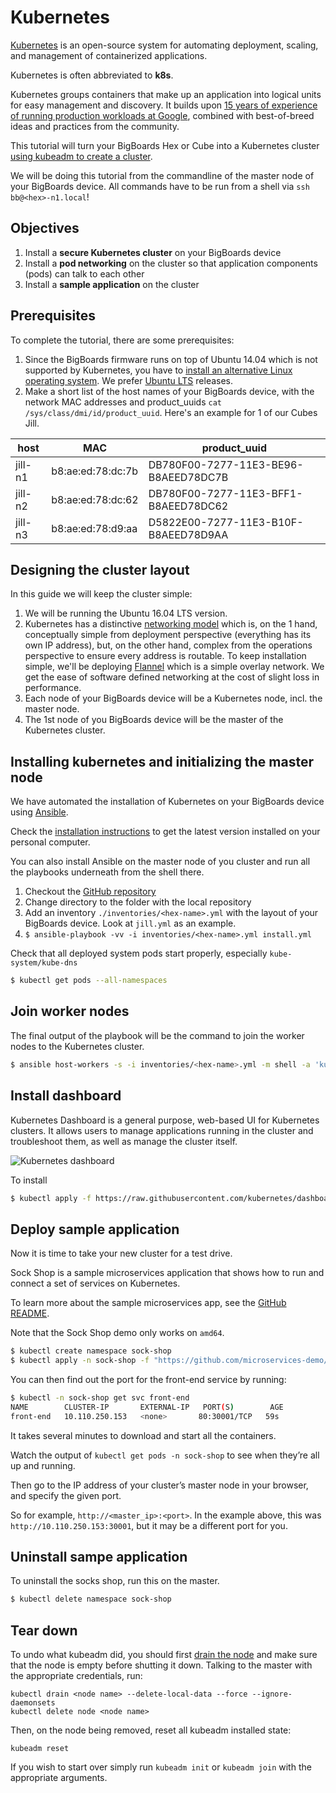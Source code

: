 # Kubernetes

[Kubernetes](https://kubernetes.io/docs/concepts/overview/what-is-kubernetes/) is an open-source system for automating deployment, scaling, and management of containerized applications.

Kubernetes is often abbreviated to **k8s**.

Kubernetes groups containers that make up an application into logical units for easy management and discovery. It builds upon [15 years of experience of running production workloads at Google](http://queue.acm.org/detail.cfm?id=2898444), combined with best-of-breed ideas and practices from the community.

This tutorial will turn your BigBoards Hex or Cube into a Kubernetes cluster [using kubeadm to create a cluster](https://kubernetes.io/docs/setup/independent/create-cluster-kubeadm/).

We will be doing this tutorial from the commandline of the master node of your BigBoards device. All commands have to be run from a shell via `ssh bb@<hex>-n1.local`!



## Objectives
1. Install a **secure Kubernetes cluster** on your BigBoards device
1. Install a **pod networking** on the cluster so that application components (pods) can talk to each other
1. Install a **sample application** on the cluster



## Prerequisites
To complete the tutorial, there are some prerequisites:

1. Since the BigBoards firmware runs on top of Ubuntu 14.04 which is not supported by Kubernetes, you have to [install an alternative Linux operating system](../hardware/install-alt-os.md). We prefer [Ubuntu LTS](https://wiki.ubuntu.com/LTS) releases.
1. Make a short list of the host names of your BigBoards device, with the network MAC addresses and product_uuids `cat /sys/class/dmi/id/product_uuid`. Here's an example for 1 of our Cubes Jill.   

|host   |MAC              |product_uuid                        |
|-------|-----------------|------------------------------------|
|jill-n1|b8:ae:ed:78:dc:7b|DB780F00-7277-11E3-BE96-B8AEED78DC7B|
|jill-n2|b8:ae:ed:78:dc:62|DB780F00-7277-11E3-BFF1-B8AEED78DC62|
|jill-n3|b8:ae:ed:78:d9:aa|D5822E00-7277-11E3-B10F-B8AEED78D9AA|



## Designing the cluster layout
In this guide we will keep the cluster simple: 

1. We will be running the Ubuntu 16.04 LTS version.
1. Kubernetes has a distinctive [networking model](https://kubernetes.io/docs/concepts/cluster-administration/networking/) which is, on the 1 hand, conceptually simple from deployment perspective (everything has its own IP address), but, on the other hand, complex from the operations perspective to ensure every address is routable. To keep installation simple, we'll be deploying [Flannel](https://github.com/coreos/flannel#flannel) which is a simple overlay network. We get the ease of software defined networking at the cost of slight loss in performance.
1. Each node of your BigBoards device will be a Kubernetes node, incl. the master node.
1. The 1st node of you BigBoards device will be the master of the Kubernetes cluster.   



## Installing kubernetes and initializing the master node
We have automated the installation of Kubernetes on your BigBoards device using [Ansible](https://ansible.com). 

Check the [installation instructions](http://docs.ansible.com/ansible/latest/intro_installation.html) to get the latest version installed on your personal computer. 

You can also install Ansible on the master node of you cluster and run all the playbooks underneath from the shell there.

1. Checkout the [GitHub repository](https://github.com/bigboards/bb-kubernetes)
1. Change directory to the folder with the local repository
1. Add an inventory `./inventories/<hex-name>.yml` with the layout of your BigBoards device. Look at `jill.yml` as an example.
1. `$ ansible-playbook -vv -i inventories/<hex-name>.yml install.yml`

Check that all deployed system pods start properly, especially `kube-system/kube-dns`

```bash
$ kubectl get pods --all-namespaces
```



## Join worker nodes

The final output of the playbook will be the command to join the worker nodes to the Kubernetes cluster. 

```bash
$ ansible host-workers -s -i inventories/<hex-name>.yml -m shell -a 'kubeadm join --token <token> <master-ip>:<master-port> --discovery-token-ca-cert-hash sha256:<hash>'
```



## Install dashboard
Kubernetes Dashboard is a general purpose, web-based UI for Kubernetes clusters. It allows users to manage applications running in the cluster and troubleshoot them, as well as manage the cluster itself.

![Kubernetes dashboard](https://raw.githubusercontent.com/kubernetes/dashboard/master/docs/dashboard-ui.png)

To install

```bash
$ kubectl apply -f https://raw.githubusercontent.com/kubernetes/dashboard/master/src/deploy/recommended/kubernetes-dashboard.yaml
```



## Deploy sample application
Now it is time to take your new cluster for a test drive. 

Sock Shop is a sample microservices application that shows how to run and connect a set of services on Kubernetes. 

To learn more about the sample microservices app, see the [GitHub README](https://github.com/microservices-demo/microservices-demo).

Note that the Sock Shop demo only works on `amd64`.

```bash
$ kubectl create namespace sock-shop
$ kubectl apply -n sock-shop -f "https://github.com/microservices-demo/microservices-demo/blob/master/deploy/kubernetes/complete-demo.yaml?raw=true"
```
You can then find out the port for the front-end service by running:

```bash
$ kubectl -n sock-shop get svc front-end
NAME        CLUSTER-IP       EXTERNAL-IP   PORT(S)        AGE
front-end   10.110.250.153   <none>       80:30001/TCP   59s
```

It takes several minutes to download and start all the containers. 

Watch the output of `kubectl get pods -n sock-shop` to see when they’re all up and running.

Then go to the IP address of your cluster’s master node in your browser, and specify the given port. 

So for example, `http://<master_ip>:<port>`. In the example above, this was `http://10.110.250.153:30001`, but it may be a different port for you.



## Uninstall sampe application
To uninstall the socks shop, run this on the master.

```bash
$ kubectl delete namespace sock-shop
```


## Tear down
To undo what kubeadm did, you should first [drain the node](https://kubernetes.io/docs/user-guide/kubectl/v1.8/#drain) and make sure that the node is empty before shutting it down.
Talking to the master with the appropriate credentials, run:

```
kubectl drain <node name> --delete-local-data --force --ignore-daemonsets
kubectl delete node <node name>
```

Then, on the node being removed, reset all kubeadm installed state:
```
kubeadm reset
```

If you wish to start over simply run `kubeadm init` or `kubeadm join` with the appropriate arguments.
